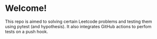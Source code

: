 # Welcome!

This repo is aimed to solving certain Leetcode problems
and testing them using pytest (and hypothesis).
It also integrates GitHub actions to perfom tests on a push hook.